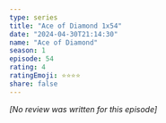 ```yaml
---
type: series
title: "Ace of Diamond 1x54"
date: "2024-04-30T21:14:30"
name: "Ace of Diamond"
season: 1
episode: 54
rating: 4
ratingEmoji: ⭐️⭐️⭐️⭐️
share: false
---
```


_[No review was written for this episode]_
